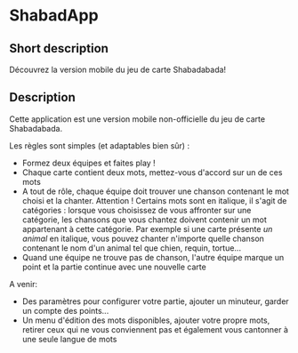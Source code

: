 # ShabadApp
## Short description
Découvrez la version mobile du jeu de carte Shabadabada!

## Description
Cette application est une version mobile non-officielle du jeu de carte Shabadabada.

Les règles sont simples (et adaptables bien sûr) :
- Formez deux équipes et faites play !
- Chaque carte contient deux mots, mettez-vous d'accord sur un de ces mots
- A tout de rôle, chaque équipe doit trouver une chanson contenant le mot choisi et la chanter. Attention ! Certains mots sont en italique, il s'agit de catégories : lorsque vous choisissez de vous affronter sur une catégorie, les chansons que vous chantez doivent contenir un mot appartenant à cette catégorie. Par exemple si une carte présente *un animal* en italique, vous pouvez chanter n'importe quelle chanson contenant le nom d'un animal tel que chien, requin, tortue...
- Quand une équipe ne trouve pas de chanson, l'autre équipe marque un point et la partie continue avec une nouvelle carte


A venir:
- Des paramètres pour configurer votre partie, ajouter un minuteur, garder un compte des points...
- Un menu d'édition des mots disponibles, ajouter votre propre mots, retirer ceux qui ne vous conviennent pas et également vous cantonner à une seule langue de mots